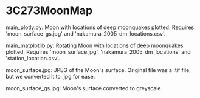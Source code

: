 # 3C273MoonMap
  main_plotly.py: Moon with locations of deep moonquakes plotted. Requires 'moon_surface_gs.jpg' and 'nakamura_2005_dm_locations.csv'.

main_matplotlib.py: Rotating Moon with locations of deep moonquakes plotted. Requires 'moon_surface.jpg', 'nakamura_2005_dm_locations' and 'station_location.csv'.

moon_surface.jpg: JPEG of the Moon's surface. Original file was a .tif file, but we converted it to .jpg for ease.

moon_surface_gs.jpg: Moon's surface converted to greyscale.
